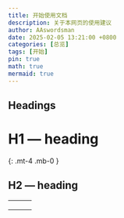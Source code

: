 ```yaml
---
title: 开始使用文档
description: 关于本网页的使用建议
author: AAswordsman
date: 2025-02-05 13:21:00 +0800
categories: [总览]
tags: [开始]
pin: true
math: true
mermaid: true
---
```

## Headings


# H1 — heading

{: .mt-4 .mb-0 }

## H2 — heading


|      |      |      |
| :--- | :--- | ---: |
|      |      |      |
|      |      |      |
|      |      |      |
